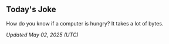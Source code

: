 ## Today's Joke
How do you know if a computer is hungry? It takes a lot of bytes.

*Updated May 02, 2025 (UTC)*
